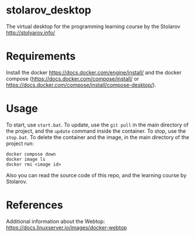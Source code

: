 # stolarov_desktop
The virtual desktop for the programming learning course by the Stolarov http://stolyarov.info/

# Requirements

Install the docker https://docs.docker.com/engine/install/ and the docker compose (https://docs.docker.com/compose/install/ or https://docs.docker.com/compose/install/compose-desktop/).

# Usage

To start, use `start.bat`. To update, use the `git pull` in the main directory of the project, and the `update` command inside the container. To stop, use the `stop.bat`. To delete the container and the image, in the main directory of the project run:
```
docker compose down
docker image ls
docker rmi <image id>
```
Also you can read the source code of this repo, and the learning course by Stolarov.

# References

Additional information about the Webtop: https://docs.linuxserver.io/images/docker-webtop
